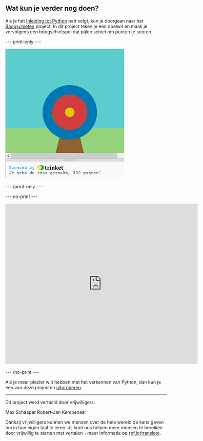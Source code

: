 ## Wat kun je verder nog doen?

Als je het [Inleiding tot Python](https://projects.raspberrypi.org/nl-NL/raspberrypi/python-intro) pad volgt, kun je doorgaan naar het [Boogschieten](https://projects.raspberrypi.org/nl-NL/projects/target-practice) project. In dit project teken je een doelwit en maak je vervolgens een boogschietspel dat pijlen schiet om punten te scoren.

--- print-only ---

![Boogschieten project](images/archery-project.png)

--- /print-only ---

--- no-print ---

<iframe src="https://trinket.io/embed/python/8fb27424fd?outputOnly=true&start=result" width="600" height="500" frameborder="0" marginwidth="0" marginheight="0" allowfullscreen mark="crwd-mark">
</iframe>

--- /no-print ---

Als je meer plezier wilt hebben met het verkennen van Python, dan kun je een van deze projecten [uitproberen](https://projects.raspberrypi.org/nl-NL/projects?software%5B%5D=python).

***
Dit project werd vertaald door vrijwilligers:

Max Schaaper
Robert-Jan Kempenaar

Dankzij vrijwilligers kunnen we mensen over de hele wereld de kans geven om in hun eigen taal te leren. Jij kunt ons helpen meer mensen te bereiken door vrijwillig te starten met vertalen - meer informatie op [rpf.io/translate](https://rpf.io/translate).
